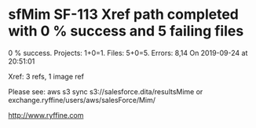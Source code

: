 # sfMim SF-113 Xref path completed with 0 % success and 5 failing files

0 % success. Projects: 1+0=1.  Files: 5+0=5. Errors: 8,14  On 2019-09-24 at 20:51:01

Xref: 3 refs, 1 image ref

Please see: aws s3 sync s3://salesforce.dita/resultsMime or exchange.ryffine/users/aws/salesForce/Mim/

http://www.ryffine.com
